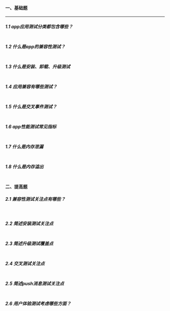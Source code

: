 #### 一、基础题

---

##### 1.1  app应用测试分类都包含哪些？

```

```

##### 1.2 什么是app的兼容性测试？

~~~

~~~

##### 1.3 什么是安装、卸载、升级测试

~~~

~~~

##### 1.4 应用兼容有哪些测试？

```

```

##### 1.5 什么是交叉事件测试？

~~~

~~~

##### 1.6 app性能测试常见指标

~~~

~~~

##### 1.7 什么是内存泄漏

~~~

~~~

##### 1.8 什么是内存溢出

~~~

~~~



#### 二、提高题

##### 2.1 兼容性测试关注点有哪些？

```
	
```

##### 2.2 简述安装测试关注点

```

```

##### 2.3 简述升级测试覆盖点

~~~~

~~~~

##### 2.4 交叉测试关注点

~~~

~~~

##### 2.5 简述push消息测试关注点

~~~

~~~

##### 2.6 用户体验测试考虑哪些方面？

~~~

~~~

